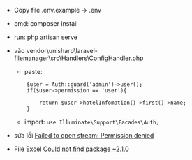 - Copy file .env.example -> .env
- cmd: composer install 
- run: php artisan serve 
- vào vendor\unisharp\laravel-filemanager\src\Handlers\ConfigHandler.php
    + paste:
    ```
        $user = Auth::guard('admin')->user();
        if($user->permission == 'user'){

            return $user->hotelInfomation()->first()->name;
        }
    
    ```
    + import:
    ```use Illuminate\Support\Facades\Auth;```



- sửa lỗi [Failed to open stream: Permission denied](https://aleksey.co/blog/hotfix-laravel-failed-to-open-stream-permission-denied)  

- File Excel [Could not find package ~2.1.0 ](https://github.com/Maatwebsite/Laravel-Excel/issues/735)